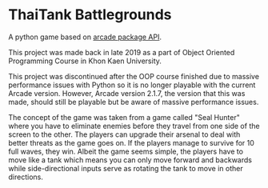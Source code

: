 # ThaiTank Battlegrounds
A python game based on [arcade package API](https://api.arcade.academy/en/latest/).


This project was made back in late 2019 as a part of Object Oriented Programming Course in Khon Kaen University.


This project was discontinued after the OOP course finished due to massive performance issues with Python so it is no longer playable with the current Arcade version. 
However, Arcade version 2.1.7, the version that this was made, should still be playable but be aware of massive performance issues.


The concept of the game was taken from a game called "Seal Hunter" where you have to eliminate enemies before they travel from one side of the screen to the other.
The players can upgrade their arsenal to deal with better threats as the game goes on. If the players manage to survive for 10 full waves, they win. Albeit the game seems simple,
the players have to move like a tank which means you can only move forward and backwards while side-directional inputs serve as rotating the tank to move in other directions.
